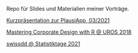 Repo für Slides und Materialien meiner Vorträge.

[Kurzpräsentation zur PlausiApp, 03/2021](https://tlorusso.github.io/talks/plausiapp_032021)

[Mastering Corporate Design with R @ UROS 2018](https://tlorusso.github.io/uros_master_cd_with_r/presentation.html)

[swissdd @ Statistiktage 2021](https://tlorusso.github.io/talks/swissdd)

